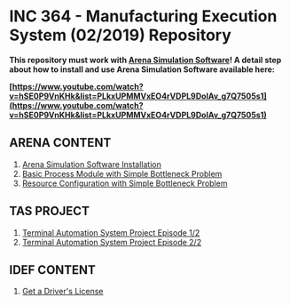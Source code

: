 # INC 364 - Manufacturing Execution System (02/2019) Repository

**This repository must work with [Arena Simulation Software](https://www.arenasimulation.com/)! A detail step about how to install and use Arena Simulation Software available here:**

**[https://www.youtube.com/watch?v=hSE0P9VnKHk&list=PLkxUPMMVxEO4rVDPL9DolAv_g7Q7505s1](https://www.youtube.com/watch?v=hSE0P9VnKHk&list=PLkxUPMMVxEO4rVDPL9DolAv_g7Q7505s1)**

## ARENA CONTENT

1. [Arena Simulation Software Installation](https://youtu.be/hSE0P9VnKHk)
2. [Basic Process Module with Simple Bottleneck Problem](https://youtu.be/GMcV97ZZ1Q8)
3. [Resource Configuration with Simple Bottleneck Problem](https://youtu.be/OPO4LVR8A5s)

## TAS PROJECT

1. [Terminal Automation System Project Episode 1/2](https://youtu.be/IOilCwgv2Sk)
2. [Terminal Automation System Project Episode 2/2](https://youtu.be/DorEVIrI0rQ)

## IDEF CONTENT

1. [Get a Driver's License](https://youtu.be/7Eze-K9Fxxw)
